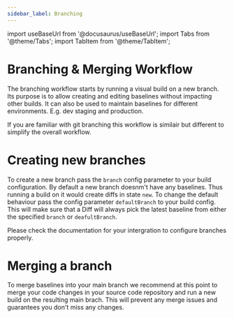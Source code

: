 ```yaml
---
sidebar_label: Branching
---
```


import useBaseUrl from '@docusaurus/useBaseUrl';
import Tabs from '@theme/Tabs';
import TabItem from '@theme/TabItem';

# Branching & Merging Workflow

The branching workflow starts by running a visual build on a new branch. Its purpose is to allow creating and editing baselines
without impacting other builds. It can also be used to maintain baselines for different environments. E.g. dev staging and production.

If you are familiar with git branching this workflow is similair but different to simplify the overall workflow.

# Creating new branches

To create a new branch pass the `branch` config parameter to your build configuration. By default a new branch doesnm't have any baselines. Thus running a build on it would create diffs in state `new`. To change the default behaviour pass the config parameter `defaultBranch` to your build config. This will make sure that a Diff will always pick the latest baseline from either the specified `branch` or `deafultBranch`.

Please check the documentation for your intergration to configure branches properly.

# Merging a branch

To merge baselines into your main branch we recommend at this point to merge your code changes in your source code repository and run a new build on the resulting main brach. This will prevent any merge issues and guarantees you don't miss any changes.